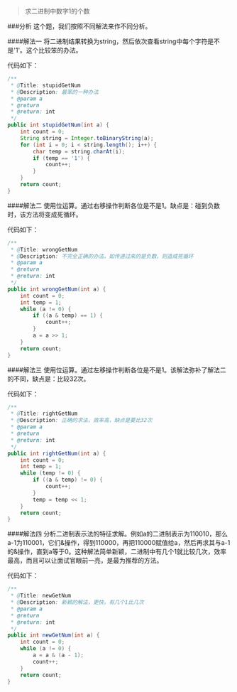 >求二进制中数字1的个数

###分析
这个题，我们按照不同解法来作不同分析。

####解法一
将二进制结果转换为string，然后依次查看string中每个字符是不是'1'。这个比较笨的办法。

代码如下：

```java
/**
 * @Title: stupidGetNum
 * @Description: 最笨的一种办法
 * @param a
 * @return
 * @return: int
 */
public int stupidGetNum(int a) {
    int count = 0;
    String string = Integer.toBinaryString(a);
    for (int i = 0; i < string.length(); i++) {
        char temp = string.charAt(i);
        if (temp == '1') {
			count++;
		}
	}
	return count;
}
```

####解法二
使用位运算。通过右移操作判断各位是不是1。缺点是：碰到负数时，该方法将变成死循环。

代码如下：

```java
/**
 * @Title: wrongGetNum
 * @Description: 不完全正确的办法，如传递过来的是负数，则造成死循环
 * @param a
 * @return
 * @return: int
 */
public int wrongGetNum(int a) {
    int count = 0;
	int temp = 1;
	while (a != 0) {
		if ((a & temp) == 1) {
			count++;
		}
		a = a >> 1;
	}
	return count;
}
```

####解法三
使用位运算。通过左移操作判断各位是不是1。该解法弥补了解法二的不同，缺点是：比较32次。

代码如下：

```java
/**
 * @Title: rightGetNum
 * @Description: 正确的求法，效率高，缺点是要比32次
 * @param a
 * @return
 * @return: int
 */
public int rightGetNum(int a) {
	int count = 0;
	int temp = 1;
	while (temp != 0) {
		if ((a & temp) != 0) {
			count++;
		}
		temp = temp << 1;
	}
	return count;
}
```

####解法四
分析二进制表示法的特征求解。例如a的二进制表示为110010，那么a-1为110001，它们&操作，得到110000，再把110000赋值给a，然后再求其与a-1的&操作，直到a等于0。这种解法简单新颖，二进制中有几个1就比较几次，效率最高，而且可以让面试官眼前一亮，是最为推荐的方法。

代码如下：

```java
/**
 * @Title: newGetNum
 * @Description: 新颖的解法，更快，有几个1比几次
 * @param a
 * @return
 * @return: int
 */
public int newGetNum(int a) {
	int count = 0;
	while (a != 0) {
		a = a & (a - 1);
		count++;
	}
	return count;
}
```